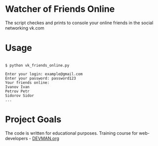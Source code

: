 # Watcher of Friends Online

The script checkes and prints to console your online friends in the social networking vk.com

# Usage

```#!bash

$ python vk_friends_online.py

Enter your login: example@gmail.com
Enter your password: password123
Your friends online:
Ivanov Ivan
Petrov Petr
Sidorov Sidor
...

```

# Project Goals

The code is written for educational purposes. Training course for web-developers - [DEVMAN.org](https://devman.org)
